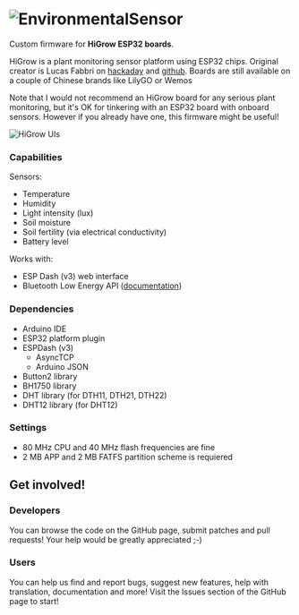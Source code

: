 # ![EnvironmentalSensor](https://i.imgur.com/e4Gf8NV.png)

Custom firmware for **HiGrow ESP32 boards**.

HiGrow is a plant monitoring sensor platform using ESP32 chips.
Original creator is Lucas Fabbri on [hackaday](https://hackaday.io/project/25253-higrow-plants-monitoring-sensor) and [github](https://github.com/lucafabbri/HiGrow-Arduino-Esp). Boards are still available on a couple of Chinese brands like LilyGO or Wemos

Note that I would not recommend an HiGrow board for any serious plant monitoring, but it's OK for tinkering with an ESP32 board with onboard sensors.
However if you already have one, this firmware might be useful!

![HiGrow UIs](https://i.imgur.com/gfpOMOl.png)

### Capabilities

Sensors:
* Temperature
* Humidity
* Light intensity (lux)
* Soil moisture
* Soil fertility (via electrical conductivity)
* Battery level

Works with:
* ESP Dash (v3) web interface
* Bluetooth Low Energy API ([documentation](doc/higrow-ble-api.md))

### Dependencies

- Arduino IDE
- ESP32 platform plugin
- ESPDash (v3)
  - AsyncTCP
  - Arduino JSON
- Button2 library
- BH1750 library
- DHT library (for DTH11, DTH21, DTH22)
- DHT12 library (for DHT12)

### Settings

* 80 MHz CPU and 40 MHz flash frequencies are fine
* 2 MB APP and 2 MB FATFS partition scheme is requiered


## Get involved!

### Developers

You can browse the code on the GitHub page, submit patches and pull requests! Your help would be greatly appreciated ;-)

### Users

You can help us find and report bugs, suggest new features, help with translation, documentation and more! Visit the Issues section of the GitHub page to start!
